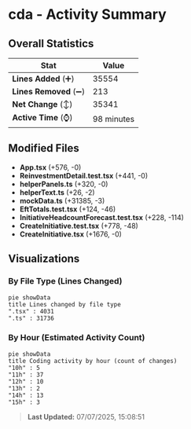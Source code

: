 # cda - Activity Summary 

## Overall Statistics

| Stat                   | Value                                                             |
| ---------------------- | ----------------------------------------------------------------- |
| **Lines Added** (➕)   | 35554                                          |
| **Lines Removed** (➖) | 213                                        |
| **Net Change** (↕)    | 35341                |
| **Active Time** (⌚)   | 98 minutes |


## Modified Files
- **App.tsx** (+576, -0)
- **ReinvestmentDetail.test.tsx** (+441, -0)
- **helperPanels.ts** (+320, -0)
- **helperText.ts** (+26, -2)
- **mockData.ts** (+31385, -3)
- **EftTotals.test.tsx** (+124, -46)
- **InitiativeHeadcountForecast.test.tsx** (+228, -114)
- **CreateInitiative.test.tsx** (+778, -48)
- **CreateInitiative.tsx** (+1676, -0)

## Visualizations

### By File Type (Lines Changed)

```mermaid
pie showData
title Lines changed by file type
".tsx" : 4031
".ts" : 31736
```

### By Hour (Estimated Activity Count)

```mermaid
pie showData
title Coding activity by hour (count of changes)
"10h" : 5
"11h" : 37
"12h" : 10
"13h" : 2
"14h" : 13
"15h" : 3
```


> **Last Updated:** 07/07/2025, 15:08:51